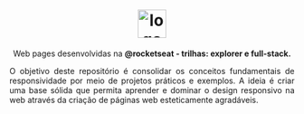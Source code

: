 
<h1 align="center"> <img src="https://github.com/alvesvn/rocketseat-static/assets/96539606/bf8e6ffc-4ef3-42fe-8742-de1062136b35" alt="logo-repositorio" height="50" widht="50" /></h1> 
<p align="center">Web pages desenvolvidas na <b>@rocketseat - trilhas: explorer e full-stack.</b></p>
<p align="justify">O objetivo deste repositório é consolidar os conceitos fundamentais de responsividade por meio de projetos práticos e exemplos. A ideia é criar uma base sólida que permita aprender e dominar o design responsivo na web através da criação de páginas web esteticamente agradáveis.</p>
